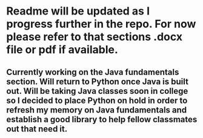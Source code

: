 # Readme will be updated as I progress further in the repo. For now please refer to that sections .docx file or pdf if available. 

## Currently working on the Java fundamentals section. Will return to Python once Java is built out. Will be taking Java classes soon in college so I decided to place Python on hold in order to refresh my memory on Java fundamentals and establish a good library to help fellow classmates out that need it.
